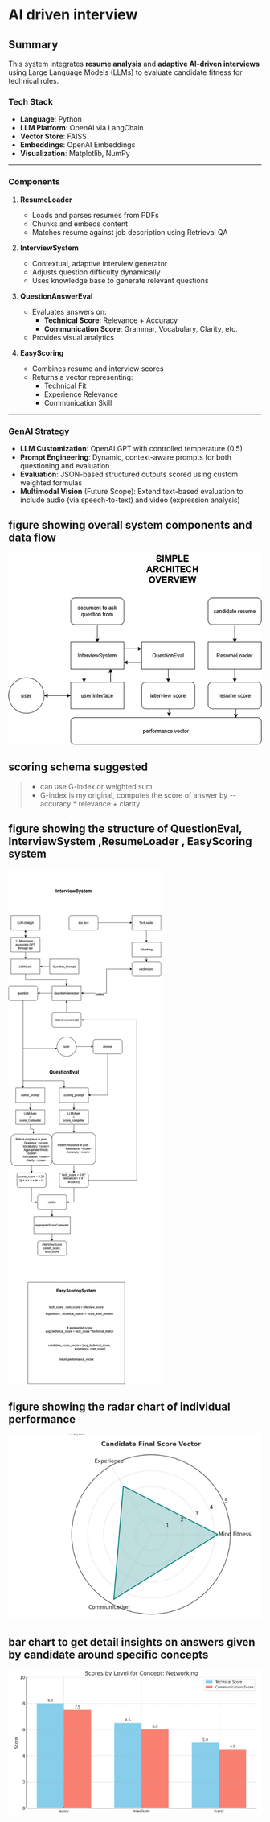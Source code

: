 # AI driven interview

## Summary

This system integrates **resume analysis** and **adaptive AI-driven interviews** using Large Language Models (LLMs) to evaluate candidate fitness for technical roles.

###  Tech Stack
- **Language**: Python  
- **LLM Platform**: OpenAI via LangChain  
- **Vector Store**: FAISS  
- **Embeddings**: OpenAI Embeddings  
- **Visualization**: Matplotlib, NumPy  

---

### Components

1. **ResumeLoader**  
   - Loads and parses resumes from PDFs  
   - Chunks and embeds content  
   - Matches resume against job description using Retrieval QA

2. **InterviewSystem**  
   - Contextual, adaptive interview generator  
   - Adjusts question difficulty dynamically  
   - Uses knowledge base to generate relevant questions  

3. **QuestionAnswerEval**  
   - Evaluates answers on:
     - **Technical Score**: Relevance + Accuracy
     - **Communication Score**: Grammar, Vocabulary, Clarity, etc.  
   - Provides visual analytics  

4. **EasyScoring**  
   - Combines resume and interview scores  
   - Returns a vector representing:
     - Technical Fit
     - Experience Relevance
     - Communication Skill  

---

### GenAI Strategy

- **LLM Customization**: OpenAI GPT with controlled temperature (0.5)  
- **Prompt Engineering**: Dynamic, context-aware prompts for both questioning and evaluation  
- **Evaluation**: JSON-based structured outputs scored using custom weighted formulas  
- **Multimodal Vision** (Future Scope): Extend text-based evaluation to include audio (via speech-to-text) and video (expression analysis)




## figure showing overall system components and data flow
![image](https://github.com/green-gray-gaurav/AI-driven-interview/blob/AI/OVERVIEW_ARCH.drawio.png)


## scoring schema suggested
> * can use G-index or weighted sum
> * G-index is my original, computes the score of answer by --accuracy * relevance + clarity




## figure showing the structure of QuestionEval, InterviewSystem ,ResumeLoader , EasyScoring system
![image](https://github.com/green-gray-gaurav/AI-driven-interview/blob/AI/ARCHI_ES_IS_QE.drawio.png)


## figure showing the radar chart of individual performance
![image](https://github.com/green-gray-gaurav/AI-driven-interview/blob/master/Screenshot%202025-04-09%20000330.png)

## bar chart to get detail insights on answers given by candidate around specific concepts
![image](https://github.com/green-gray-gaurav/AI-driven-interview/blob/AI/Screenshot%202025-04-09%20154311.png)
